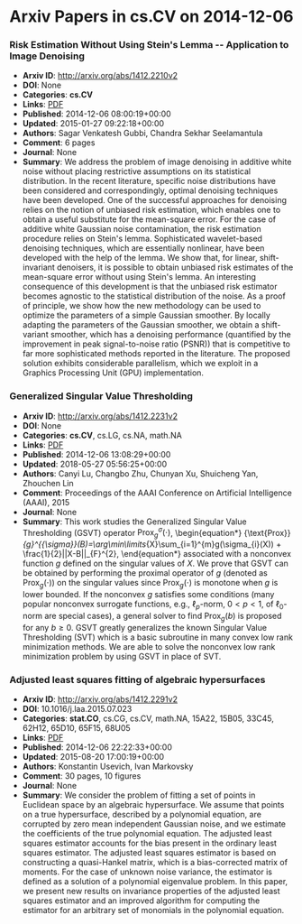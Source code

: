 # Arxiv Papers in cs.CV on 2014-12-06
### Risk Estimation Without Using Stein's Lemma -- Application to Image Denoising
- **Arxiv ID**: http://arxiv.org/abs/1412.2210v2
- **DOI**: None
- **Categories**: **cs.CV**
- **Links**: [PDF](http://arxiv.org/pdf/1412.2210v2)
- **Published**: 2014-12-06 08:00:19+00:00
- **Updated**: 2015-01-27 09:22:18+00:00
- **Authors**: Sagar Venkatesh Gubbi, Chandra Sekhar Seelamantula
- **Comment**: 6 pages
- **Journal**: None
- **Summary**: We address the problem of image denoising in additive white noise without placing restrictive assumptions on its statistical distribution. In the recent literature, specific noise distributions have been considered and correspondingly, optimal denoising techniques have been developed. One of the successful approaches for denoising relies on the notion of unbiased risk estimation, which enables one to obtain a useful substitute for the mean-square error. For the case of additive white Gaussian noise contamination, the risk estimation procedure relies on Stein's lemma. Sophisticated wavelet-based denoising techniques, which are essentially nonlinear, have been developed with the help of the lemma. We show that, for linear, shift-invariant denoisers, it is possible to obtain unbiased risk estimates of the mean-square error without using Stein's lemma. An interesting consequence of this development is that the unbiased risk estimator becomes agnostic to the statistical distribution of the noise. As a proof of principle, we show how the new methodology can be used to optimize the parameters of a simple Gaussian smoother. By locally adapting the parameters of the Gaussian smoother, we obtain a shift-variant smoother, which has a denoising performance (quantified by the improvement in peak signal-to-noise ratio (PSNR)) that is competitive to far more sophisticated methods reported in the literature. The proposed solution exhibits considerable parallelism, which we exploit in a Graphics Processing Unit (GPU) implementation.



### Generalized Singular Value Thresholding
- **Arxiv ID**: http://arxiv.org/abs/1412.2231v2
- **DOI**: None
- **Categories**: **cs.CV**, cs.LG, cs.NA, math.NA
- **Links**: [PDF](http://arxiv.org/pdf/1412.2231v2)
- **Published**: 2014-12-06 13:08:29+00:00
- **Updated**: 2018-05-27 05:56:25+00:00
- **Authors**: Canyi Lu, Changbo Zhu, Chunyan Xu, Shuicheng Yan, Zhouchen Lin
- **Comment**: Proceedings of the AAAI Conference on Artificial Intelligence (AAAI),
  2015
- **Journal**: None
- **Summary**: This work studies the Generalized Singular Value Thresholding (GSVT) operator ${\text{Prox}}_{g}^{{\sigma}}(\cdot)$, \begin{equation*}   {\text{Prox}}_{g}^{{\sigma}}(B)=\arg\min\limits_{X}\sum_{i=1}^{m}g(\sigma_{i}(X)) + \frac{1}{2}||X-B||_{F}^{2}, \end{equation*} associated with a nonconvex function $g$ defined on the singular values of $X$. We prove that GSVT can be obtained by performing the proximal operator of $g$ (denoted as $\text{Prox}_g(\cdot)$) on the singular values since $\text{Prox}_g(\cdot)$ is monotone when $g$ is lower bounded. If the nonconvex $g$ satisfies some conditions (many popular nonconvex surrogate functions, e.g., $\ell_p$-norm, $0<p<1$, of $\ell_0$-norm are special cases), a general solver to find $\text{Prox}_g(b)$ is proposed for any $b\geq0$. GSVT greatly generalizes the known Singular Value Thresholding (SVT) which is a basic subroutine in many convex low rank minimization methods. We are able to solve the nonconvex low rank minimization problem by using GSVT in place of SVT.



### Adjusted least squares fitting of algebraic hypersurfaces
- **Arxiv ID**: http://arxiv.org/abs/1412.2291v2
- **DOI**: 10.1016/j.laa.2015.07.023
- **Categories**: **stat.CO**, cs.CG, cs.CV, math.NA, 15A22, 15B05, 33C45, 62H12, 65D10, 65F15, 68U05
- **Links**: [PDF](http://arxiv.org/pdf/1412.2291v2)
- **Published**: 2014-12-06 22:22:33+00:00
- **Updated**: 2015-08-20 17:00:19+00:00
- **Authors**: Konstantin Usevich, Ivan Markovsky
- **Comment**: 30 pages, 10 figures
- **Journal**: None
- **Summary**: We consider the problem of fitting a set of points in Euclidean space by an algebraic hypersurface. We assume that points on a true hypersurface, described by a polynomial equation, are corrupted by zero mean independent Gaussian noise, and we estimate the coefficients of the true polynomial equation. The adjusted least squares estimator accounts for the bias present in the ordinary least squares estimator. The adjusted least squares estimator is based on constructing a quasi-Hankel matrix, which is a bias-corrected matrix of moments. For the case of unknown noise variance, the estimator is defined as a solution of a polynomial eigenvalue problem. In this paper, we present new results on invariance properties of the adjusted least squares estimator and an improved algorithm for computing the estimator for an arbitrary set of monomials in the polynomial equation.



